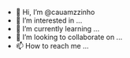 - 👋 Hi, I’m @cauamzzinho
- 👀 I’m interested in ...
- 🌱 I’m currently learning ...
- 💞️ I’m looking to collaborate on ...
- 📫 How to reach me ...

<!---
cauamzzinho/cauamzzinho is a ✨ special ✨ repository because its `README.md` (this file) appears on your GitHub profile.
You can click the Preview link to take a look at your changes.
--->
